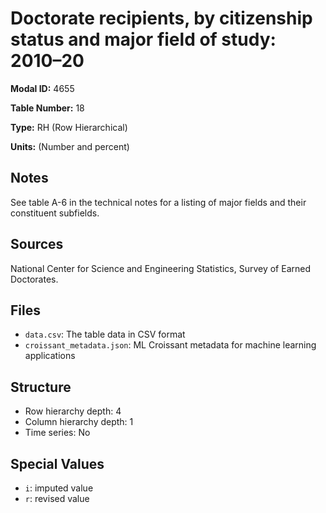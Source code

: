# Doctorate recipients, by citizenship status and major field of study: 2010&#8211;20

**Modal ID:** 4655

**Table Number:** 18

**Type:** RH (Row Hierarchical)

**Units:** (Number and percent)

## Notes

See table A-6 in the technical notes for a listing of major fields and their constituent subfields.

## Sources

National Center for Science and Engineering Statistics, Survey of Earned Doctorates.

## Files

- `data.csv`: The table data in CSV format
- `croissant_metadata.json`: ML Croissant metadata for machine learning applications

## Structure

- Row hierarchy depth: 4
- Column hierarchy depth: 1
- Time series: No

## Special Values

- `i`: imputed value
- `r`: revised value
